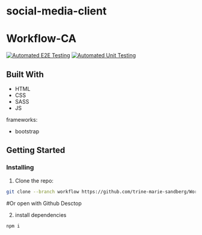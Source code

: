# social-media-client
# Workflow-CA
[![Automated E2E Testing](https://github.com/trine-marie-sandberg/social-media-client/actions/workflows/e2e-test.yml/badge.svg)](https://github.com/trine-marie-sandberg/social-media-client/actions/workflows/e2e-test.yml)
[![Automated Unit Testing](https://github.com/trine-marie-sandberg/social-media-client/actions/workflows/unit-test.yml/badge.svg)](https://github.com/trine-marie-sandberg/social-media-client/actions/workflows/unit-test.yml)

## Built With

- HTML
- CSS
- SASS
- JS

frameworks:
- bootstrap


## Getting Started

### Installing

1. Clone the repo:

```bash
git clone --branch workflow https://github.com/trine-marie-sandberg/Workflow.git
```
#Or open with Github Desctop


2. install dependencies

```bash
npm i
```
